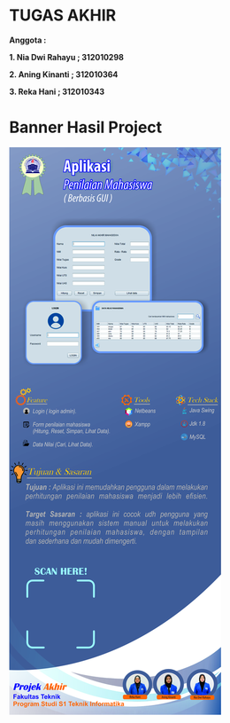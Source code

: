 # TUGAS AKHIR

**Anggota :** <br>

**1. Nia Dwi Rahayu ; 312010298** <br>

**2. Aning Kinanti ; 312010364** <br>

**3. Reka Hani ; 312010343** <br>

# Banner Hasil Project

![banner.png](/banner/banner.png)